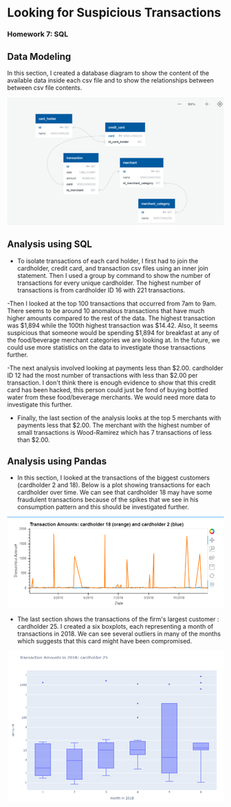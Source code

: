 # Looking for Suspicious Transactions
### Homework 7: SQL

## **Data Modeling**

In this section, I created a database diagram to show the content of the available data inside each csv file and to show the relationships between between csv file contents.

![Diagram](Images/Database_diagram.png)


## **Analysis using SQL**

- To isolate transactions of each card holder, I first had to join the cardholder, credit card, and transaction csv files using an inner join statement. Then I used a group by command to show the number of transactions for every unique cardholder. The highest number of transactions is from cardholder ID 16 with 221 transactions.


-Then I looked at the top 100 transactions that occurred from 7am to 9am. There seems to be around 10 anomalous transactions that have much higher amounts compared to the rest of the data. The highest transaction was $1,894 while the 100th highest transaction was $14.42. Also, It seems suspicious that someone would be spending $1,894 for breakfast at any of the food/beverage merchant categories we are looking at. In the future, we could use more statistics on the data to investigate those transactions further. 


-The next analysis involved looking at payments less than $2.00. cardholder ID 12 had the most number of transactions with less than $2.00 per transaction. I don't think there is enough evidence to show that this credit card has been hacked, this person could just be fond of buying bottled water from these food/beverage merchants. We would need more data to investigate this further. 


- Finally, the last section of the analysis looks at the top 5 merchants with payments less that $2.00. The merchant with the highest number of small transactions is Wood-Ramirez which has 7 transactions of less than $2.00.

## **Analysis using Pandas**

- In this section, I looked at the transactions of the biggest customers (cardholder 2 and 18). Below is a plot showing transactions for each cardholder over time. We can see that cardholder 18 may have some fraudulent transactions because of the spikes that we see in his consumption pattern and this should be investigated further.

![Plot](Images/customerplot.png)


- The last section shows the transactions of the firm's largest customer : cardholder 25. I created a six boxplots, each representing a month of transactions in 2018. We can see several outliers in many of the months which suggests that this card might have been compromised.

![BoxPlot](Images/customer25box.png)